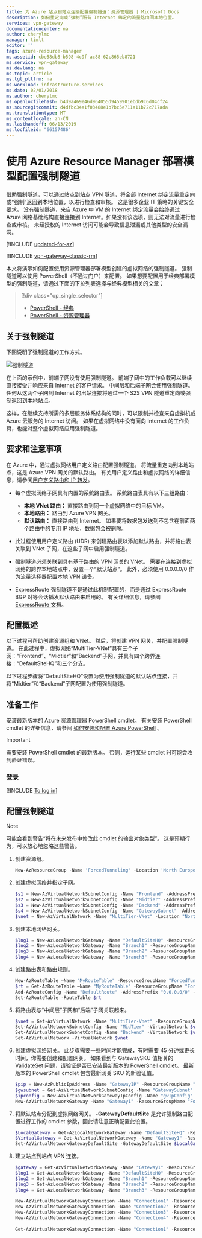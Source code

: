 ```yaml
---
title: 为 Azure 站点到站点连接配置强制隧道：资源管理器 | Microsoft Docs
description: 如何重定向或“强制”所有 Internet 绑定的流量路由回本地位置。
services: vpn-gateway
documentationcenter: na
author: cherylmc
manager: timlt
editor: ''
tags: azure-resource-manager
ms.assetid: cbe58db8-b598-4c9f-ac88-62c865eb8721
ms.service: vpn-gateway
ms.devlang: na
ms.topic: article
ms.tgt_pltfrm: na
ms.workload: infrastructure-services
ms.date: 02/01/2018
ms.author: cherylmc
ms.openlocfilehash: b4d9a469e46d964055d9459901ebdb9c6d04cf24
ms.sourcegitcommit: d4dfbc34a1f03488e1b7bc5e711a11b72c717ada
ms.translationtype: MT
ms.contentlocale: zh-CN
ms.lasthandoff: 06/13/2019
ms.locfileid: "66157486"
---
```

# <a name="configure-forced-tunneling-using-the-azure-resource-manager-deployment-model"></a>使用 Azure Resource Manager 部署模型配置强制隧道

借助强制隧道，可以通过站点到站点 VPN 隧道，将全部 Internet 绑定流量重定向或“强制”返回到本地位置，以进行检查和审核。 这是很多企业 IT 策略的关键安全要求。 没有强制隧道，来自 Azure 中 VM 的 Internet 绑定流量会始终通过 Azure 网络基础结构直接连接到 Internet。如果没有该选项，则无法对流量进行检查或审核。 未经授权的 Internet 访问可能会导致信息泄漏或其他类型的安全漏洞。

[!INCLUDE [updated-for-az](../../includes/updated-for-az.md)]

[!INCLUDE [vpn-gateway-classic-rm](../../includes/vpn-gateway-classic-rm-include.md)] 

本文将演示如何配置使用资源管理器部署模型创建的虚拟网络的强制隧道。 强制隧道可以使用 PowerShell（不通过门户）来配置。 如果想要配置用于经典部署模型的强制隧道，请通过下面的下拉列表选择与经典模型相关的文章：

> [!div class="op_single_selector"]
> * [PowerShell - 经典](vpn-gateway-about-forced-tunneling.md)
> * [PowerShell - 资源管理器](vpn-gateway-forced-tunneling-rm.md)
> 
> 

## <a name="about-forced-tunneling"></a>关于强制隧道

下图说明了强制隧道的工作方式。 

![强制隧道](./media/vpn-gateway-forced-tunneling-rm/forced-tunnel.png)

在上面的示例中，前端子网没有使用强制隧道。 前端子网中的工作负载可以继续直接接受并响应来自 Internet 的客户请求。 中间层和后端子网会使用强制隧道。 任何从这两个子网到 Internet 的出站连接将通过一个 S2S VPN 隧道重定向或强制返回到本地站点。

这样，在继续支持所需的多层服务体系结构的同时，可以限制并检查来自虚拟机或 Azure 云服务的 Internet 访问。 如果在虚拟网络中没有面向 Internet 的工作负荷，也能对整个虚拟网络应用强制隧道。

## <a name="requirements-and-considerations"></a>要求和注意事项

在 Azure 中，通过虚拟网络用户定义路由配置强制隧道。 将流量重定向到本地站点，这是 Azure VPN 网关的默认路由。 有关用户定义路由和虚拟网络的详细信息，请参阅[用户定义路由和 IP 转发](../virtual-network/virtual-networks-udr-overview.md)。

* 每个虚拟网络子网具有内置的系统路由表。 系统路由表具有以下三组路由：
  
  * **本地 VNet 路由：** 直接路由到同一个虚拟网络中的目标 VM。
  * **本地路由：** 路由到 Azure VPN 网关。
  * **默认路由：** 直接路由到 Internet。 如果要将数据包发送到不包含在前面两个路由中的专用 IP 地址，数据包会被删除。
* 此过程使用用户定义路由 (UDR) 来创建路由表以添加默认路由，并将路由表关联到 VNet 子网，在这些子网中启用强制隧道。
* 强制隧道必须关联到具有基于路由的 VPN 网关的 VNet。 需要在连接到虚拟网络的跨界本地站点中，设置一个“默认站点”。 此外，必须使用 0.0.0.0/0 作为流量选择器配置本地 VPN 设备。 
* ExpressRoute 强制隧道不是通过此机制配置的，而是通过 ExpressRoute BGP 对等会话播发默认路由来启用的。 有关详细信息，请参阅 [ExpressRoute 文档](https://azure.microsoft.com/documentation/services/expressroute/)。

## <a name="configuration-overview"></a>配置概述

以下过程可帮助创建资源组和 VNet。 然后，将创建 VPN 网关，并配置强制隧道。 在此过程中，虚拟网络“MultiTier-VNet”具有三个子网：“Frontend”、“Midtier”和“Backend”子网，并具有四个跨界连接：“DefaultSiteHQ”和三个分支。

以下过程步骤将“DefaultSiteHQ”设置为使用强制隧道的默认站点连接，并将“Midtier”和“Backend”子网配置为使用强制隧道。

## <a name="before"></a>准备工作

安装最新版本的 Azure 资源管理器 PowerShell cmdlet。 有关安装 PowerShell cmdlet 的详细信息，请参阅 [如何安装和配置 Azure PowerShell](/powershell/azure/overview) 。

> [!IMPORTANT]
> 需要安装 PowerShell cmdlet 的最新版本。 否则，运行某些 cmdlet 时可能会收到验证错误。
>
>

### <a name="to-log-in"></a>登录

[!INCLUDE [To log in](../../includes/vpn-gateway-ps-login-include.md)]

## <a name="configure-forced-tunneling"></a>配置强制隧道

> [!NOTE]
> 可能会看到警告“将在未来发布中修改此 cmdlet 的输出对象类型”。 这是预期行为，可以放心地忽略这些警告。
>
>


1. 创建资源组。

   ```powershell
   New-AzResourceGroup -Name 'ForcedTunneling' -Location 'North Europe'
   ```
2. 创建虚拟网络并指定子网。

   ```powershell 
   $s1 = New-AzVirtualNetworkSubnetConfig -Name "Frontend" -AddressPrefix "10.1.0.0/24"
   $s2 = New-AzVirtualNetworkSubnetConfig -Name "Midtier" -AddressPrefix "10.1.1.0/24"
   $s3 = New-AzVirtualNetworkSubnetConfig -Name "Backend" -AddressPrefix "10.1.2.0/24"
   $s4 = New-AzVirtualNetworkSubnetConfig -Name "GatewaySubnet" -AddressPrefix "10.1.200.0/28"
   $vnet = New-AzVirtualNetwork -Name "MultiTier-VNet" -Location "North Europe" -ResourceGroupName "ForcedTunneling" -AddressPrefix "10.1.0.0/16" -Subnet $s1,$s2,$s3,$s4
   ```
3. 创建本地网络网关。

   ```powershell
   $lng1 = New-AzLocalNetworkGateway -Name "DefaultSiteHQ" -ResourceGroupName "ForcedTunneling" -Location "North Europe" -GatewayIpAddress "111.111.111.111" -AddressPrefix "192.168.1.0/24"
   $lng2 = New-AzLocalNetworkGateway -Name "Branch1" -ResourceGroupName "ForcedTunneling" -Location "North Europe" -GatewayIpAddress "111.111.111.112" -AddressPrefix "192.168.2.0/24"
   $lng3 = New-AzLocalNetworkGateway -Name "Branch2" -ResourceGroupName "ForcedTunneling" -Location "North Europe" -GatewayIpAddress "111.111.111.113" -AddressPrefix "192.168.3.0/24"
   $lng4 = New-AzLocalNetworkGateway -Name "Branch3" -ResourceGroupName "ForcedTunneling" -Location "North Europe" -GatewayIpAddress "111.111.111.114" -AddressPrefix "192.168.4.0/24"
   ```
4. 创建路由表和路由规则。

   ```powershell
   New-AzRouteTable –Name "MyRouteTable" -ResourceGroupName "ForcedTunneling" –Location "North Europe"
   $rt = Get-AzRouteTable –Name "MyRouteTable" -ResourceGroupName "ForcedTunneling" 
   Add-AzRouteConfig -Name "DefaultRoute" -AddressPrefix "0.0.0.0/0" -NextHopType VirtualNetworkGateway -RouteTable $rt
   Set-AzRouteTable -RouteTable $rt
   ```
5. 将路由表与“中间层”子网和“后端”子网关联起来。

   ```powershell
   $vnet = Get-AzVirtualNetwork -Name "MultiTier-Vnet" -ResourceGroupName "ForcedTunneling"
   Set-AzVirtualNetworkSubnetConfig -Name "MidTier" -VirtualNetwork $vnet -AddressPrefix "10.1.1.0/24" -RouteTable $rt
   Set-AzVirtualNetworkSubnetConfig -Name "Backend" -VirtualNetwork $vnet -AddressPrefix "10.1.2.0/24" -RouteTable $rt
   Set-AzVirtualNetwork -VirtualNetwork $vnet
   ```
6. 创建虚拟网络网关。 此步骤需要一些时间才能完成，有时需要 45 分钟或更长时间，你需要创建和配置网关。 如果看到与 GatewaySKU 值相关的 ValidateSet 问题，请验证是否已安装[最新版本的 PowerShell cmdlet](#before)。 最新版本的 PowerShell cmdlet 包含最新网关 SKU 的新验证值。

   ```powershell
   $pip = New-AzPublicIpAddress -Name "GatewayIP" -ResourceGroupName "ForcedTunneling" -Location "North Europe" -AllocationMethod Dynamic
   $gwsubnet = Get-AzVirtualNetworkSubnetConfig -Name "GatewaySubnet" -VirtualNetwork $vnet
   $ipconfig = New-AzVirtualNetworkGatewayIpConfig -Name "gwIpConfig" -SubnetId $gwsubnet.Id -PublicIpAddressId $pip.Id
   New-AzVirtualNetworkGateway -Name "Gateway1" -ResourceGroupName "ForcedTunneling" -Location "North Europe" -IpConfigurations $ipconfig -GatewayType Vpn -VpnType RouteBased -GatewaySku VpnGw1 -EnableBgp $false
   ```
7. 将默认站点分配到虚拟网络网关。 **-GatewayDefaultSite** 是允许强制路由配置进行工作的 cmdlet 参数，因此请注意正确配置此设置。 

   ```powershell
   $LocalGateway = Get-AzLocalNetworkGateway -Name "DefaultSiteHQ" -ResourceGroupName "ForcedTunneling"
   $VirtualGateway = Get-AzVirtualNetworkGateway -Name "Gateway1" -ResourceGroupName "ForcedTunneling"
   Set-AzVirtualNetworkGatewayDefaultSite -GatewayDefaultSite $LocalGateway -VirtualNetworkGateway $VirtualGateway
   ```
8. 建立站点到站点 VPN 连接。

   ```powershell
   $gateway = Get-AzVirtualNetworkGateway -Name "Gateway1" -ResourceGroupName "ForcedTunneling"
   $lng1 = Get-AzLocalNetworkGateway -Name "DefaultSiteHQ" -ResourceGroupName "ForcedTunneling" 
   $lng2 = Get-AzLocalNetworkGateway -Name "Branch1" -ResourceGroupName "ForcedTunneling" 
   $lng3 = Get-AzLocalNetworkGateway -Name "Branch2" -ResourceGroupName "ForcedTunneling" 
   $lng4 = Get-AzLocalNetworkGateway -Name "Branch3" -ResourceGroupName "ForcedTunneling" 
    
   New-AzVirtualNetworkGatewayConnection -Name "Connection1" -ResourceGroupName "ForcedTunneling" -Location "North Europe" -VirtualNetworkGateway1 $gateway -LocalNetworkGateway2 $lng1 -ConnectionType IPsec -SharedKey "preSharedKey"
   New-AzVirtualNetworkGatewayConnection -Name "Connection2" -ResourceGroupName "ForcedTunneling" -Location "North Europe" -VirtualNetworkGateway1 $gateway -LocalNetworkGateway2 $lng2 -ConnectionType IPsec -SharedKey "preSharedKey"
   New-AzVirtualNetworkGatewayConnection -Name "Connection3" -ResourceGroupName "ForcedTunneling" -Location "North Europe" -VirtualNetworkGateway1 $gateway -LocalNetworkGateway2 $lng3 -ConnectionType IPsec -SharedKey "preSharedKey"
   New-AzVirtualNetworkGatewayConnection -Name "Connection4" -ResourceGroupName "ForcedTunneling" -Location "North Europe" -VirtualNetworkGateway1 $gateway -LocalNetworkGateway2 $lng4 -ConnectionType IPsec -SharedKey "preSharedKey"
    
   Get-AzVirtualNetworkGatewayConnection -Name "Connection1" -ResourceGroupName "ForcedTunneling"
   ```
